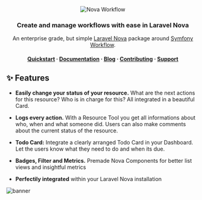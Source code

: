 <p align="center">
<img src="https://orlyapps.s3.eu-central-1.amazonaws.com/github/nova-workflow.png" alt="Nova Workflow">
</p>

<h3 align="center">Create and manage workflows with ease in Laravel Nova</h3>

  <p align="center">
  An enterprise grade, but simple <a href="https://nova.laravel.com/" target="_blank">Laravel Nova</a> package around <a href="https://symfony.com/doc/current/components/workflow.html" target="_blank">Symfony Workflow</a>.
</p>

<h4 align="center">
  <a href="#">Quickstart</a>
  <span> · </span>
  <a href="#">Documentation</a>
  <span> · </span>
  <a href="https://orlyapps.de/blog">Blog</a>
  <span> · </span>
  <a href="#">Contributing</a>
  <span> · </span>
  <a href="#">Support</a>
</h4>

## ✨ Features

-   **Easily change your status of your resource.** What are the next actions for this resource? Who is in charge for this? All integrated in a beautiful Card.

-   **Logs every action.** With a Resource Tool you get all informations about who, when and what someone did. Users can also make comments about the current status of the resource.

-   **Todo Card:** Integrate a clearly arranged Todo Card in your Dashboard. Let the users know what they need to do and when its due.

-   **Badges, Filter and Metrics.** Premade Nova Components for better list views and insightful metrics

-   **Perfectily integrated** within your Laravel Nova installation

![banner](https://orlyapps.s3.eu-central-1.amazonaws.com/github/nova-workflow-example.png)
<br>
